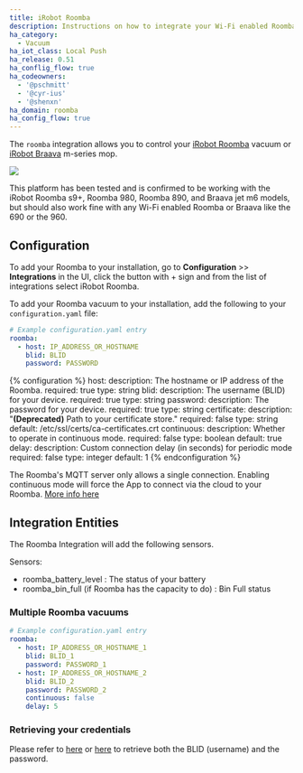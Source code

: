 ```yaml
---
title: iRobot Roomba
description: Instructions on how to integrate your Wi-Fi enabled Roomba and Braava within Home Assistant.
ha_category:
  - Vacuum
ha_iot_class: Local Push
ha_release: 0.51
ha_conflig_flow: true
ha_codeowners:
  - '@pschmitt'
  - '@cyr-ius'
  - '@shenxn'
ha_domain: roomba
ha_config_flow: true
---
```


The `roomba` integration allows you to control your [iRobot Roomba](https://www.irobot.com/roomba) vacuum or [iRobot Braava](https://www.irobot.com/braava) m-series mop.

<p class='img'>
<img src='/images/screenshots/more-info-dialog-roomba.png' />
</p>

<div class='note'>
This platform has been tested and is confirmed to be working with the iRobot Roomba s9+, Roomba 980, Roomba 890, and Braava jet m6 models, but should also work fine with any Wi-Fi enabled Roomba or Braava like the 690 or the 960.
</div>

## Configuration

To add your Roomba to your installation, go to **Configuration** >> **Integrations** in the UI, click the button with + sign and from the list of integrations select iRobot Roomba.

To add your Roomba vacuum to your installation, add the following to your `configuration.yaml` file:

```yaml
# Example configuration.yaml entry
roomba:
  - host: IP_ADDRESS_OR_HOSTNAME
    blid: BLID
    password: PASSWORD
```

{% configuration %}
host:
  description: The hostname or IP address of the Roomba.
  required: true
  type: string
blid:
  description: The username (BLID) for your device.
  required: true
  type: string
password:
  description: The password for your device.
  required: true
  type: string
certificate:
  description: "**(Deprecated)** Path to your certificate store."
  required: false
  type: string
  default: /etc/ssl/certs/ca-certificates.crt
continuous:
  description: Whether to operate in continuous mode.
  required: false
  type: boolean
  default: true
delay:
  description: Custom connection delay (in seconds) for periodic mode
  required: false
  type: integer
  default: 1
{% endconfiguration %}

<div class='note'>

The Roomba's MQTT server only allows a single connection. Enabling continuous mode will force the App to connect via the cloud to your Roomba. [More info here](https://github.com/NickWaterton/Roomba980-Python#firmware-2xx-notes)

</div>

## Integration Entities

The Roomba Integration will add the following sensors.

Sensors:
- roomba_battery_level : The status of your battery
- roomba_bin_full (if Roomba has the capacity to do) : Bin Full status

### Multiple Roomba vacuums

```yaml
# Example configuration.yaml entry
roomba:
  - host: IP_ADDRESS_OR_HOSTNAME_1
    blid: BLID_1
    password: PASSWORD_1
  - host: IP_ADDRESS_OR_HOSTNAME_2
    blid: BLID_2
    password: PASSWORD_2
    continuous: false
    delay: 5
```

### Retrieving your credentials

Please refer to [here](https://github.com/NickWaterton/Roomba980-Python#how-to-get-your-usernameblid-and-password) or [here](https://github.com/koalazak/dorita980#how-to-get-your-usernameblid-and-password) to retrieve both the BLID (username) and the password.
